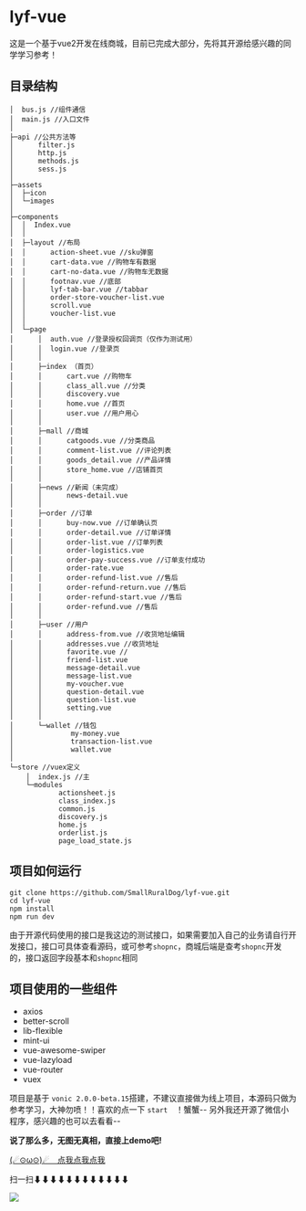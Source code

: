 # lyf-vue
这是一个基于vue2开发在线商城，目前已完成大部分，先将其开源给感兴趣的同学学习参考！

## 目录结构
```
│  bus.js //组件通信
│  main.js //入口文件
│  
├─api //公共方法等
│      filter.js
│      http.js
│      methods.js
│      sess.js
│      
├─assets
│  ├─icon
│  └─images
│          
├─components
│  │  Index.vue
│  │  
│  ├─layout //布局
│  │      action-sheet.vue //sku弹窗
│  │      cart-data.vue //购物车有数据
│  │      cart-no-data.vue //购物车无数据
│  │      footnav.vue //底部
│  │      lyf-tab-bar.vue //tabbar
│  │      order-store-voucher-list.vue
│  │      scroll.vue
│  │      voucher-list.vue
│  │      
│  └─page
│      │  auth.vue //登录授权回调页（仅作为测试用）
│      │  login.vue //登录页
│      │  
│      ├─index （首页）
│      │      cart.vue //购物车
│      │      class_all.vue //分类
│      │      discovery.vue
│      │      home.vue //首页
│      │      user.vue //用户用心
│      │      
│      ├─mall //商城
│      │      catgoods.vue //分类商品
│      │      comment-list.vue //评论列表
│      │      goods_detail.vue //产品详情
│      │      store_home.vue //店铺首页
│      │      
│      ├─news //新闻（未完成）
│      │      news-detail.vue
│      │      
│      ├─order //订单
│      │      buy-now.vue //订单确认页
│      │      order-detail.vue //订单详情
│      │      order-list.vue //订单列表
│      │      order-logistics.vue
│      │      order-pay-success.vue //订单支付成功
│      │      order-rate.vue
│      │      order-refund-list.vue //售后
│      │      order-refund-return.vue //售后
│      │      order-refund-start.vue //售后
│      │      order-refund.vue //售后
│      │      
│      ├─user //用户
│      │      address-from.vue //收货地址编辑
│      │      addresses.vue //收货地址
│      │      favorite.vue //
│      │      friend-list.vue
│      │      message-detail.vue
│      │      message-list.vue
│      │      my-voucher.vue
│      │      question-detail.vue
│      │      question-list.vue
│      │      setting.vue
│      │      
│      └─wallet //钱包
│              my-money.vue
│              transaction-list.vue
│              wallet.vue
│              
└─store //vuex定义
    │  index.js //主
    └─modules
            actionsheet.js
            class_index.js
            common.js
            discovery.js
            home.js
            orderlist.js
            page_load_state.js
```

## 项目如何运行

```
git clone https://github.com/SmallRuralDog/lyf-vue.git
cd lyf-vue
npm install
npm run dev
```
由于开源代码使用的接口是我这边的测试接口，如果需要加入自己的业务请自行开发接口，接口可具体查看源码，或可参考`shopnc`，商城后端是查考`shopnc`开发的，接口返回字段基本和`shopnc`相同

## 项目使用的一些组件
 - axios
 - better-scroll
 - lib-flexible
 - mint-ui
 - vue-awesome-swiper
 - vue-lazyload
 - vue-router
 - vuex


 项目是基于 `vonic 2.0.0-beta.15`搭建，不建议直接做为线上项目，本源码只做为参考学习，大神勿喷！！喜欢的点一下 `start`　！蟹蟹--
 另外我还开源了微信小程序，感兴趣的也可以去看看--

 **说了那么多，无图无真相，直接上demo吧!**

 [(☄⊙ω⊙)☄　点我点我点我](http://tvue.applinzi.com/#/home)

扫一扫⬇⬇⬇⬇⬇⬇⬇⬇⬇⬇⬇⬇

![](http://i1.bvimg.com/1949/64fee2e7dee7b944.png)

